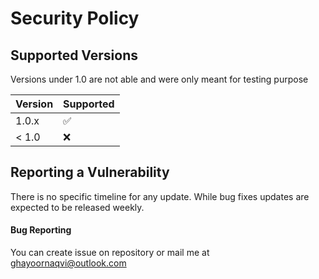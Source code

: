 # Security Policy

## Supported Versions

Versions under 1.0 are not able and were only meant for testing purpose

| Version | Supported          |
| ------- | ------------------ |
| 1.0.x   | :white_check_mark: |
| < 1.0   | :x:                |

## Reporting a Vulnerability

There is no specific timeline for any update. While bug fixes updates are expected to be released weekly.

#### Bug Reporting
You can create issue on repository or mail me at ghayoornaqvi@outlook.com
